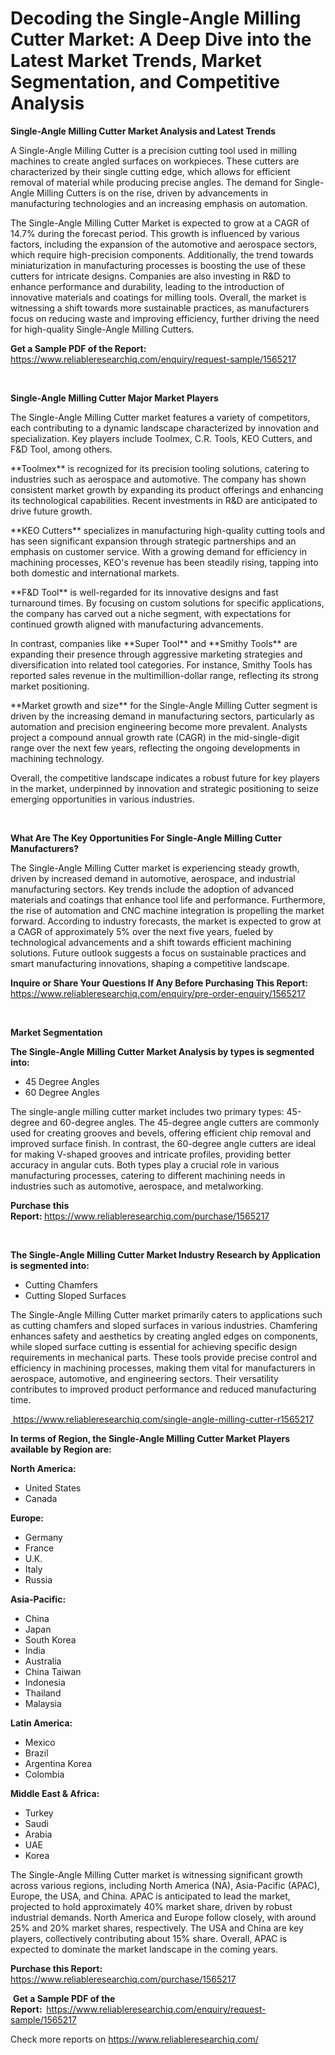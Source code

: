 <p><h1>Decoding the Single-Angle Milling Cutter Market: A Deep Dive into the Latest Market Trends, Market Segmentation, and Competitive Analysis</h1></p><p><strong>Single-Angle Milling Cutter Market Analysis and Latest Trends</strong></p>
<p><p>A Single-Angle Milling Cutter is a precision cutting tool used in milling machines to create angled surfaces on workpieces. These cutters are characterized by their single cutting edge, which allows for efficient removal of material while producing precise angles. The demand for Single-Angle Milling Cutters is on the rise, driven by advancements in manufacturing technologies and an increasing emphasis on automation.</p><p>The Single-Angle Milling Cutter Market is expected to grow at a CAGR of 14.7% during the forecast period. This growth is influenced by various factors, including the expansion of the automotive and aerospace sectors, which require high-precision components. Additionally, the trend towards miniaturization in manufacturing processes is boosting the use of these cutters for intricate designs. Companies are also investing in R&D to enhance performance and durability, leading to the introduction of innovative materials and coatings for milling tools. Overall, the market is witnessing a shift towards more sustainable practices, as manufacturers focus on reducing waste and improving efficiency, further driving the need for high-quality Single-Angle Milling Cutters.</p></p>
<p><strong>Get a Sample PDF of the Report:&nbsp;</strong> <a href="https://www.reliableresearchiq.com/enquiry/request-sample/1565217?utm_campaign=2278&utm_medium=2&utm_source=Github&utm_content=ia&utm_term=25022025&utm_id=single-angle-milling-cutter">https://www.reliableresearchiq.com/enquiry/request-sample/1565217</a></p>
<p>&nbsp;</p>
<p><strong>Single-Angle Milling Cutter Major Market Players</strong></p>
<p><p>The Single-Angle Milling Cutter market features a variety of competitors, each contributing to a dynamic landscape characterized by innovation and specialization. Key players include Toolmex, C.R. Tools, KEO Cutters, and F&D Tool, among others. </p><p>**Toolmex** is recognized for its precision tooling solutions, catering to industries such as aerospace and automotive. The company has shown consistent market growth by expanding its product offerings and enhancing its technological capabilities. Recent investments in R&D are anticipated to drive future growth.</p><p>**KEO Cutters** specializes in manufacturing high-quality cutting tools and has seen significant expansion through strategic partnerships and an emphasis on customer service. With a growing demand for efficiency in machining processes, KEO's revenue has been steadily rising, tapping into both domestic and international markets.</p><p>**F&D Tool** is well-regarded for its innovative designs and fast turnaround times. By focusing on custom solutions for specific applications, the company has carved out a niche segment, with expectations for continued growth aligned with manufacturing advancements.</p><p>In contrast, companies like **Super Tool** and **Smithy Tools** are expanding their presence through aggressive marketing strategies and diversification into related tool categories. For instance, Smithy Tools has reported sales revenue in the multimillion-dollar range, reflecting its strong market positioning.</p><p>**Market growth and size** for the Single-Angle Milling Cutter segment is driven by the increasing demand in manufacturing sectors, particularly as automation and precision engineering become more prevalent. Analysts project a compound annual growth rate (CAGR) in the mid-single-digit range over the next few years, reflecting the ongoing developments in machining technology.</p><p>Overall, the competitive landscape indicates a robust future for key players in the market, underpinned by innovation and strategic positioning to seize emerging opportunities in various industries.</p></p>
<p>&nbsp;</p>
<p><strong>What Are The Key Opportunities For Single-Angle Milling Cutter Manufacturers?</strong></p>
<p><p>The Single-Angle Milling Cutter market is experiencing steady growth, driven by increased demand in automotive, aerospace, and industrial manufacturing sectors. Key trends include the adoption of advanced materials and coatings that enhance tool life and performance. Furthermore, the rise of automation and CNC machine integration is propelling the market forward. According to industry forecasts, the market is expected to grow at a CAGR of approximately 5% over the next five years, fueled by technological advancements and a shift towards efficient machining solutions. Future outlook suggests a focus on sustainable practices and smart manufacturing innovations, shaping a competitive landscape.</p></p>
<p><strong>Inquire or Share Your Questions If Any Before Purchasing This Report:</strong> <a href="https://www.reliableresearchiq.com/enquiry/pre-order-enquiry/1565217?utm_campaign=2278&utm_medium=2&utm_source=Github&utm_content=ia&utm_term=25022025&utm_id=single-angle-milling-cutter">https://www.reliableresearchiq.com/enquiry/pre-order-enquiry/1565217</a></p>
<p>&nbsp;</p>
<p><strong>Market Segmentation</strong></p>
<p><strong>The Single-Angle Milling Cutter Market Analysis by types is segmented into:</strong></p>
<p><ul><li>45 Degree Angles</li><li>60 Degree Angles</li></ul></p>
<p><p>The single-angle milling cutter market includes two primary types: 45-degree and 60-degree angles. The 45-degree angle cutters are commonly used for creating grooves and bevels, offering efficient chip removal and improved surface finish. In contrast, the 60-degree angle cutters are ideal for making V-shaped grooves and intricate profiles, providing better accuracy in angular cuts. Both types play a crucial role in various manufacturing processes, catering to different machining needs in industries such as automotive, aerospace, and metalworking.</p></p>
<p><strong>Purchase this Report:&nbsp;</strong><a href="https://www.reliableresearchiq.com/purchase/1565217?utm_campaign=2278&utm_medium=2&utm_source=Github&utm_content=ia&utm_term=25022025&utm_id=single-angle-milling-cutter">https://www.reliableresearchiq.com/purchase/1565217</a></p>
<p>&nbsp;</p>
<p><strong>The Single-Angle Milling Cutter Market Industry Research by Application is segmented into:</strong></p>
<p><ul><li>Cutting Chamfers</li><li>Cutting Sloped Surfaces</li></ul></p>
<p><p>The Single-Angle Milling Cutter market primarily caters to applications such as cutting chamfers and sloped surfaces in various industries. Chamfering enhances safety and aesthetics by creating angled edges on components, while sloped surface cutting is essential for achieving specific design requirements in mechanical parts. These tools provide precise control and efficiency in machining processes, making them vital for manufacturers in aerospace, automotive, and engineering sectors. Their versatility contributes to improved product performance and reduced manufacturing time.</p></p>
<p><a href="https://www.reliableresearchiq.com/single-angle-milling-cutter-r1565217?utm_campaign=2278&utm_medium=2&utm_source=Github&utm_content=ia&utm_term=25022025&utm_id=single-angle-milling-cutter">&nbsp;https://www.reliableresearchiq.com/single-angle-milling-cutter-r1565217</a></p>
<p><strong>In terms of Region, the Single-Angle Milling Cutter Market Players available by Region are:</strong></p>
<p>
    <p> <strong> North America: </strong>
        <ul>
            <li>United States</li>
            <li>Canada</li>
        </ul>
        </p> 
    <p> <strong> Europe: </strong>
        <ul>
            <li>Germany</li>
            <li>France</li>
            <li>U.K.</li>
            <li>Italy</li>
            <li>Russia</li>
        </ul>
        </p> 
    <p> <strong> Asia-Pacific: </strong>
        <ul>
            <li>China</li>
            <li>Japan</li>
            <li>South Korea</li>
            <li>India</li>
            <li>Australia</li>
            <li>China Taiwan</li>
            <li>Indonesia</li>
            <li>Thailand</li>
            <li>Malaysia</li>
        </ul>
        </p> 
    <p> <strong> Latin America: </strong>
        <ul>
            <li>Mexico</li>
            <li>Brazil</li>
            <li>Argentina Korea</li>
            <li>Colombia</li>
        </ul>
        </p> 
    <p> <strong> Middle East & Africa: </strong>
        <ul>
            <li>Turkey</li>
            <li>Saudi</li>
            <li>Arabia</li>
            <li>UAE</li>
            <li>Korea</li>
        </ul>
    </p>
    </p>
<p><p>The Single-Angle Milling Cutter market is witnessing significant growth across various regions, including North America (NA), Asia-Pacific (APAC), Europe, the USA, and China. APAC is anticipated to lead the market, projected to hold approximately 40% market share, driven by robust industrial demands. North America and Europe follow closely, with around 25% and 20% market shares, respectively. The USA and China are key players, collectively contributing about 15% share. Overall, APAC is expected to dominate the market landscape in the coming years.</p></p>
<p><strong>Purchase this Report: </strong><a href="https://www.reliableresearchiq.com/purchase/1565217?utm_campaign=2278&utm_medium=2&utm_source=Github&utm_content=ia&utm_term=25022025&utm_id=single-angle-milling-cutter">https://www.reliableresearchiq.com/purchase/1565217</a></p>
<p>&nbsp;<strong>Get a Sample PDF of the Report:&nbsp;&nbsp;</strong><a href="https://www.reliableresearchiq.com/enquiry/request-sample/1565217?utm_campaign=2278&utm_medium=2&utm_source=Github&utm_content=ia&utm_term=25022025&utm_id=single-angle-milling-cutter">https://www.reliableresearchiq.com/enquiry/request-sample/1565217</a></p>
<p><strong></strong></p>
<p>Check more reports on <a href="https://www.reliableresearchiq.com/?utm_campaign=2278&utm_medium=2&utm_source=Github&utm_content=ia&utm_term=25022025&utm_id=single-angle-milling-cutter">https://www.reliableresearchiq.com/</a></p>
